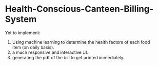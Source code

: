# Health-Conscious-Canteen-Billing-System
Yet to implement:
1. Using machine learning to determine the health factors of each food item (on daily basis).
2. a much responsive and interactive UI.
3. generating the pdf of the bill to get printed immediately.
